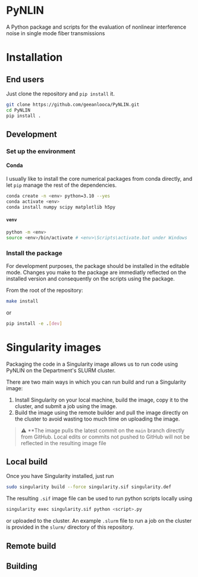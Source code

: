  # PyNLIN
 A Python package and scripts for the evaluation of nonlinear interference noise in single mode fiber transmissions

# Installation

## End users
Just clone the repository and `pip install` it.
```bash
git clone https://github.com/geeanlooca/PyNLIN.git
cd PyNLIN
pip install .
```


## Development

### Set up the environment

#### Conda
I usually like to install the core numerical packages from conda directly, and let `pip` manage the rest of the dependencies.

```bash
conda create -n <env> python=3.10 --yes
conda activate <env>
conda install numpy scipy matplotlib h5py
```

#### `venv`

```bash
python -m <env>
source <env>/bin/activate # <env>\Scripts\activate.bat under Windows
```

### Install the package
For development purposes, the package should be installed in the editable mode. Changes you make to the package are immediatly reflected on the installed version and consequently on the scripts using the package.

From the root of the repository:
```bash
make install
```
or
```bash
pip install -e .[dev]
```


# Singularity images

Packaging the code in a Singularity image allows us to run code using PyNLIN on the Department's SLURM cluster.

There are two main ways in which you can run build and run a Singularity image:

1. Install Singularity on your local machine, build the image, copy it to the cluster, and submit a job using the image.
2. Build the image using the remote builder and pull the image directly on the cluster to avoid wasting too much time on uploading the image.

> :warning: **The image pulls the latest commit on the `main` branch directly from GitHub. Local edits or commits not pushed to GitHub will not be reflected in the resulting image file

## Local build

Once you have Singularity installed, just run

```bash
sudo singularity build --force singularity.sif singularity.def
```
The resulting `.sif` image file can be used to run python scripts locally using

```bash
singularity exec singularity.sif python <script>.py
```
or uploaded to the cluster.
An example `.slurm` file to run a job on the cluster is provided in the `slurm/` directory of this repository.

## Remote build


## Building 